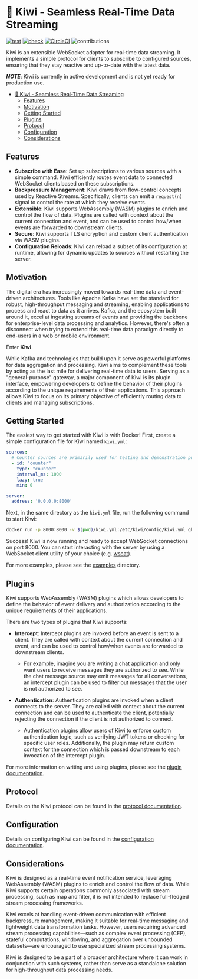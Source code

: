 # 🥝 Kiwi - Seamless Real-Time Data Streaming

[![test](https://github.com/rkrishn7/kiwi/actions/workflows/test.yml/badge.svg)](https://github.com/rkrishn7/kiwi/actions/workflows/test.yml) [![check](https://github.com/rkrishn7/kiwi/actions/workflows/check.yml/badge.svg)](https://github.com/rkrishn7/kiwi/actions/workflows/check.yml) [![CircleCI](https://dl.circleci.com/status-badge/img/gh/rkrishn7/kiwi/tree/main.svg?style=shield)](https://dl.circleci.com/status-badge/redirect/gh/rkrishn7/kiwi/tree/main) ![contributions](https://img.shields.io/badge/contributions-welcome-green)

Kiwi is an extensible WebSocket adapter for real-time data streaming. It implements a simple protocol for clients to subscribe to configured sources, ensuring that they stay reactive and up-to-date with the latest data.

***NOTE***: Kiwi is currently in active development and is not yet ready for production use.

- [🥝 Kiwi - Seamless Real-Time Data Streaming](#-kiwi---seamless-real-time-data-streaming)
  - [Features](#features)
  - [Motivation](#motivation)
  - [Getting Started](#getting-started)
  - [Plugins](#plugins)
  - [Protocol](#protocol)
  - [Configuration](#configuration)
  - [Considerations](#considerations)

## Features

- **Subscribe with Ease**: Set up subscriptions to various sources with a simple command. Kiwi efficiently routes event data to connected WebSocket clients based on these subscriptions.
- **Backpressure Management**: Kiwi draws from flow-control concepts used by Reactive Streams. Specifically, clients can emit a `request(n)` signal to control the rate at which they receive events.
- **Extensible**: Kiwi supports WebAssembly (WASM) plugins to enrich and control the flow of data. Plugins are called with context about the current connection and event, and can be used to control how/when events are forwarded to downstream clients.
- **Secure**: Kiwi supports TLS encryption and custom client authentication via WASM plugins.
- **Configuration Reloads**: Kiwi can reload a subset of its configuration at runtime, allowing for dynamic updates to sources without restarting the server.

## Motivation

The digital era has increasingly moved towards real-time data and event-driven architectures. Tools like Apache Kafka have set the standard for robust, high-throughput messaging and streaming, enabling applications to process and react to data as it arrives. Kafka, and the ecosystem built around it, excel at ingesting streams of events and providing the backbone for enterprise-level data processing and analytics. However, there's often a disconnect when trying to extend this real-time data paradigm directly to end-users in a web or mobile environment.

Enter **Kiwi**.

While Kafka and technologies that build upon it serve as powerful platforms for data aggregation and processing, Kiwi aims to complement these tools by acting as the last mile for delivering real-time data to users. Serving as a "general-purpose" gateway, a major component of Kiwi is its plugin interface, empowering developers to define the behavior of their plugins according to the unique requirements of their applications. This approach allows Kiwi to focus on its primary objective of efficiently routing data to clients and managing subscriptions.

## Getting Started

The easiest way to get started with Kiwi is with Docker! First, create a simple configuration file for Kiwi named `kiwi.yml`:

```yaml
sources:
  # Counter sources are primarily used for testing and demonstration purposes
  - id: "counter"
    type: "counter"
    interval_ms: 1000
    lazy: true
    min: 0

server:
  address: '0.0.0.0:8000'
```

Next, in the same directory as the `kiwi.yml` file, run the following command to start Kiwi:

```sh
docker run -p 8000:8000 -v $(pwd)/kiwi.yml:/etc/kiwi/config/kiwi.yml ghcr.io/rkrishn7/kiwi:main
```

Success! Kiwi is now running and ready to accept WebSocket connections on port 8000. You can start interacting with the server by using a WebSocket client utility of your choice (e.g. [wscat](https://www.npmjs.com/package/wscat)). 

For more examples, please see the [examples](./examples) directory.

## Plugins

Kiwi supports WebAssembly (WASM) plugins which allows developers to define the behavior of event delivery and authorization according to the unique requirements of their applications.

There are two types of plugins that Kiwi supports:

- **Intercept**: Intercept plugins are invoked before an event is sent to a client. They are called with context about the current connection and event, and can be used to control how/when events are forwarded to downstream clients.
  - For example, imagine you are writing a chat application and only want users to receive messages they are authorized to see. While the chat message source may emit messages for all conversations, an intercept plugin can be used to filter out messages that the user is not authorized to see.

- **Authentication**: Authentication plugins are invoked when a client connects to the server. They are called with context about the current connection and can be used to authenticate the client, potentially rejecting the connection if the client is not authorized to connect.
  - Authentication plugins allow users of Kiwi to enforce custom authentication logic, such as verifying JWT tokens or checking for specific user roles. Additionally, the plugin may return custom context for the connection which is passed downstream to each invocation of the intercept plugin.

For more information on writing and using plugins, please see the [plugin documentation](./doc/PLUGINS.md).

## Protocol

Details on the Kiwi protocol can be found in the [protocol documentation](./doc/PROTOCOL.md).

## Configuration

Details on configuring Kiwi can be found in the [configuration documentation](./doc/CONFIGURATION.md).

## Considerations

Kiwi is designed as a real-time event notification service, leveraging WebAssembly (WASM) plugins to enrich and control the flow of data. While Kiwi supports certain operations commonly associated with stream processing, such as map and filter, it is not intended to replace full-fledged stream processing frameworks.

Kiwi excels at handling event-driven communication with efficient backpressure management, making it suitable for real-time messaging and lightweight data transformation tasks. However, users requiring advanced stream processing capabilities—such as complex event processing (CEP), stateful computations, windowing, and aggregation over unbounded datasets—are encouraged to use specialized stream processing systems.

Kiwi is designed to be a part of a broader architecture where it can work in conjunction with such systems, rather than serve as a standalone solution for high-throughput data processing needs.
